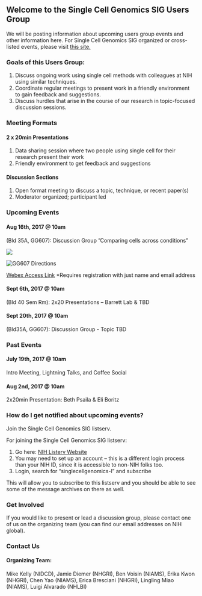 ## Welcome to the Single Cell Genomics SIG Users Group

We will be posting information about upcoming users group events and other information here. For Single Cell Genomics SIG organized or cross-listed events, please visit <a href="https://NIH-IRP-SingleCell.github.io/SingleCellGenomics-SIG/">this site.</a>

### Goals of this Users Group:
1. Discuss ongoing work using single cell methods with colleagues at NIH using similar techniques.
2. Coordinate regular meetings to present work in a friendly environment to gain feedback and suggestions.
3. Discuss hurdles that arise in the course of our research in topic-focused discussion sessions.

### Meeting Formats

#### 2 x 20min Presentations
1. Data sharing session where two people using single cell for their research present their work
2. Friendly environment to get feedback and suggestions

#### Discussion Sections
1. Open format meeting to discuss a topic, technique, or recent paper(s)
2. Moderator organized; participant led


### Upcoming Events

#### Aug 16th, 2017 @ 10am 
(Bld 35A, GG607): Discussion Group ”Comparing cells across conditions”

<img src="https://goo.gl/photos/LHh8mcgKwEjLf3PT6">
</a>

![GG607 Directions](https://goo.gl/photos/YGNDjyn2PE4RS8LHA)

<a href="https://nih.webex.com/nih/onstage/g.php?MTID=e3648670c2593432134addd2db809e84b" class="external" target="_blank">Webex Access Link</a> *Requires registration with just name and email address


#### Sept 6th, 2017 @ 10am 
(Bld 40 Sem Rm): 2x20 Presentations – Barrett Lab & TBD


#### Sept 20th, 2017 @ 10am 
(Bld35A, GG607): Discussion Group - Topic TBD


### Past Events

#### July 19th, 2017 @ 10am
Intro Meeting, Lightning Talks, and Coffee Social

#### Aug 2nd, 2017 @ 10am
2x20min Presentation: Beth Psaila & Eli Boritz


### How do I get notified about upcoming events?

Join the Single Cell Genomics SIG listserv.

For joining the Single Cell Genomics SIG listserv:
1. Go here: <a href="https://list.nih.gov" class="external" target="_blank">NIH Listerv Website</a>
2. You may need to set up an account – this is a different login process than your NIH ID, since it is accessible to non-NIH folks too.
3. Login, search for “singlecellgenomics-l” and subscribe

This will allow you to subscribe to this listserv and you should be able to see some of the message archives on there as well.



### Get Involved

If you would like to present or lead a discussion group, please contact one of us on the organizing team (you can find our email addresses on NIH global).





### Contact Us 

#### Organizing Team:

Mike Kelly (NIDCD),
Jamie Diemer (NHGRI),
Ben Voisin (NIAMS),
Erika Kwon (NHGRI),
Chen Yao (NIAMS),
Erica Bresciani (NHGRI),
Lingling Miao (NIAMS),
Luigi Alvarado (NHLBI)



